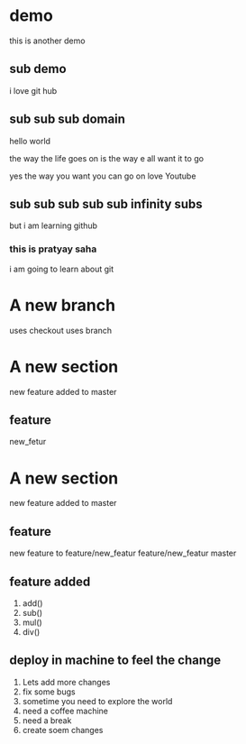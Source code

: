 # demo
this is another demo

## sub demo
i love git hub

## sub sub sub domain
hello world

the way the life goes on is the way e all want it to go

yes the way you want you can go on
love Youtube

## sub sub sub sub sub infinity subs
but i am learning github

### this is pratyay saha
i am going to learn about git

# A new branch
uses checkout
uses branch


# A new section
new feature added to master
## feature
new_fetur
# A new section
new feature added to master
## feature
new feature to feature/new_featur
feature/new_featur
master
## feature added
1. add()
2. sub()
3. mul()
4. div()
## deploy in machine to feel the change
1. Lets add more changes
2. fix some bugs
3. sometime you need to explore the world
4. need a coffee machine
5. need a break
6. create soem changes